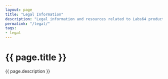 ```yaml
---
layout: page
title: "Legal Information"
description: "Legal information and resources related to Labs64 products and services."
permalink: "/legal/"
tags:
- legal
---
```


<div class="row NL_banner">
    <div class="col-md-8 col-md-offset-2 NL_about">
        <h1>{{ page.title }}</h1>
        <span>{{ page.description }}</span>
    </div>
</div>
